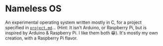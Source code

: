 # Nameless OS
An experimental operating system written mostly in C, for a project specified in [`project.md`](/project.md)... (Hint: It isn't Arduino, or Raspberry Pi, but is inspired by Arduino & Raspberry Pi. I like them both :grin:). It's mostly my own creation, with a Raspberry Pi flavor.
